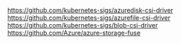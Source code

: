 https://github.com/kubernetes-sigs/azuredisk-csi-driver
https://github.com/kubernetes-sigs/azurefile-csi-driver
https://github.com/kubernetes-sigs/blob-csi-driver
https://github.com/Azure/azure-storage-fuse
